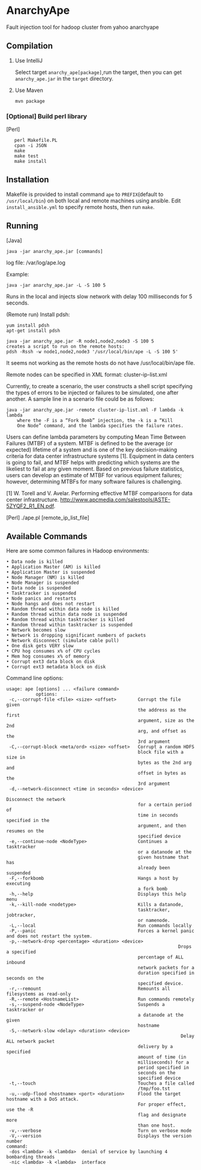 AnarchyApe
==========

Fault injection tool for hadoop cluster from yahoo anarchyape


Compilation 
-----------
1. Use IntelliJ

   Select target `anarchy_ape[package]`,run the target, then you can get `anarchy_ape.jar` in the `target` directory.

2. Use Maven

   `mvn package`

### [Optional] Build perl library

[Perl]

```
   perl Makefile.PL
   cpan -i JSON
   make
   make test
   make install
```

Installation 
-----------
Makefile is provided to install command `ape` to `PREFIX`(default to `/usr/local/bin`) on both local and remote machines using ansible.
Edit `install_ansible.yml` to specify remote hosts, then run `make`.

Running 
-------
[Java]

```
java -jar anarchy_ape.jar [commands]
```

log file: /var/log/ape.log

Example:

```
java -jar anarchy_ape.jar -L -S 100 5
```
Runs in the local and injects slow network with delay 100 milliseconds for 5 seconds.

(Remote run)
Install pdsh:

```
yum install pdsh
apt-get install pdsh

java -jar anarchy_ape.jar -R node1,node2,node3 -S 100 5
creates a script to run on the remote hosts:
pdsh -Rssh -w node1,node2,node3 '/usr/local/bin/ape -L -S 100 5'
```

It seems not working as the remote hosts do not have /usr/local/bin/ape file.

Remote nodes can be specified in XML format: cluster-ip-list.xml

Currently, to create a scenario, the user constructs a shell
script specifying the types of errors to be injected or failures to be simulated, one after another. A sample line in a
scenario file could be as follows:

```
java -jar anarchy_ape.jar -remote cluster-ip-list.xml -F lambda -k lambda
	where the -F is a “Fork Bomb” injection, the -k is a “Kill
	One Node” command, and the lambda specifies the failure rates.
```
Users can define lambda parameters by computing Mean
Time Between Failures (MTBF) of a system. MTBF is defined to be the average (or expected) lifetime of a system
and is one of the key decision-making criteria for data center infrastructure systems [1]. Equipment in data centers
is going to fail, and MTBF helps with predicting which systems are the likeliest to fail at any given moment. Based on
previous failure statistics, users can develop an estimate of
MTBF for various equipment failures; however, determining
MTBFs for many software failures is challenging.

[1] W. Torell and V. Avelar. Performing effective MTBF comparisons for data center infrastructure.
http://www.apcmedia.com/salestools/ASTE-5ZYQF2_R1_EN.pdf.

[Perl]
./ape.pl [remote_ip_list_file]

Available Commands 
------------------
Here are some common failures in Hadoop environments:
```
• Data node is killed
• Application Master (AM) is killed
• Application Master is suspended
• Node Manager (NM) is killed
• Node Manager is suspended
• Data node is suspended
• Tasktracker is suspended
• Node panics and restarts
• Node hangs and does not restart
• Random thread within data node is killed
• Random thread within data node is suspended
• Random thread within tasktracker is killed
• Random thread within tasktracker is suspended
• Network becomes slow
• Network is dropping significant numbers of packets
• Network disconnect (simulate cable pull)
• One disk gets VERY slow
• CPU hog consumes x% of CPU cycles
• Mem hog consumes x% of memory
• Corrupt ext3 data block on disk
• Corrupt ext3 metadata block on disk
```
Command line options:
```
usage: ape [options] ... <failure command>
           options:
 -c,--corrupt-file <file> <size> <offset>        Corrupt the file given
                                                 the address as the first
                                                 argument, size as the 2nd
                                                 arg, and offset as the
                                                 3rd argument
 -C,--corrupt-block <meta/ord> <size> <offset>   Corrupt a random HDFS
                                                 block file with a size in
                                                 bytes as the 2nd arg and
                                                 offset in bytes as the
                                                 3rd argument
 -d,--network-disconnect <time in seconds> <device>
 																 Disconnect the network
                                                 for a certain period of
                                                 time in seconds specified in the
                                                 argument, and then resumes on the
                                                 specified device
 -e,--continue-node <NodeType>                   Continues a tasktracker
                                                 or a datanode at the
                                                 given hostname that has
                                                 already been suspended
 -F,--forkbomb                                   Hangs a host by executing
                                                 a fork bomb
 -h,--help                                       Displays this help menu
 -k,--kill-node <nodetype>                       Kills a datanode,
                                                 tasktracker, jobtracker,
                                                 or namenode.
 -L,--local                                      Run commands locally
 -P,--panic                                      Forces a kernel panic and does not restart the system.
 -p,--network-drop <percentage> <duration> <device>
 															    Drops a specified
                                                 percentage of ALL inbound
                                                 network packets for a
                                                 duration specified in seconds on the
                                                 specified device.
 -r,--remount                                    Remounts all filesystems as read-only
 -R,--remote <HostnameList>                      Run commands remotely
 -s,--suspend-node <NodeType>                    Suspends a tasktracker or
                                                 a datanode at the given
                                                 hostname
 -S,--network-slow <delay> <duration> <device>           
 																 Delay ALL network packet
                                                 delivery by a specified
                                                 amount of time (in
                                                 milliseconds) for a
                                                 period specified in
                                                 seconds on the
                                                 specified device
 -t,--touch                                      Touches a file called
                                                 /tmp/foo.tst
 -u,--udp-flood <hostname> <port> <duration>     Flood the target hostname with a DoS attack.
                                                 For proper effect, use the -R
                                                 flag and designate more
                                                 than one host.
 -v,--verbose                                    Turn on verbose mode
 -V,--version                                    Displays the version number
command:
 -dos <lambda> -k <lambda>	denial of service by launching 4 bombarding threads
 -nic <lambda> -k <lambda>	interface
```
